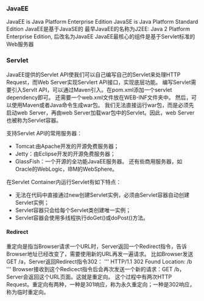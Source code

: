 ### JavaEE
JavaEE is Java Platform Enterprise Edition
JavaSE is Java Platform Standard Edition
JavaEE是基于JavaSE的
最早JavaEE的名称为J2EE: Java 2 Platform Enterprise Edition, 后改名为JavaEE
JavaEE最核心的组件是基于Servlet标准的Web服务器

### Servlet
JavaEE提供的Servlet API使我们可以自己编写自己的Servlet来处理HTTP Request，而Web Server实现Servlert API接口，实现底层功能。
编写Servlet需要引入Servlt API，可以通过Maven引入。在pom.xml添加一个servlet dependency即可。
还需要一个web.xml文件放在WEB-INF文件夹中。
然后，可以使用Maven或者Java命令生成war包。
我们无法直接运行war包，而是必须先启动web Server，再由web Server加载war包中的Servlet。因此，web Server也被称为Servlet容器。

支持Servlet API的常用服务器：
+ Tomcat:由Apache开发的开源免费服务器；
+ Jetty：由Eclipse开发的开源免费服务器；
+ GlassFish：一个开源的全功能JavaEE服务器。
还有些商用服务器，如Oracle的WebLogic，IBM的WebSphere。

在Servlet Container内运行Servlet有如下特点：
+ 无法在代码中直接通过new创建Servlet实例，必须由Servlet容器自动创建Servlet实例；
+ Servlet容器只会给每个Servlet类创建唯一实例；
+ Servlet容器会使用多线程执行doGet()或doPost()方法。

#### Redirect
重定向是指当Browser请求一个URL时，Server返回一个Redirect指令，告诉Browser地址已经改变了，需要使用新的URL再发一遍请求。
比如Browser发送GET /a，Server返回Redirect指令302：
 '''
 HTTP/1.1 302 Found
 Location: /b
 '''
Browser接收到这个Redicect指令后会再次发送一个新的请求：GET /b，Server会返回这个URL页面。这就是重定向。
这个过程中有两次HTTP Request。重定向有两种，一种是301响应，称为永久重定向；一种是302响应，称为临时重定向。

